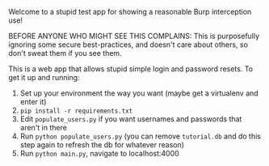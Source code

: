 Welcome to a stupid test app for showing a reasonable Burp interception use!

BEFORE ANYONE WHO MIGHT SEE THIS COMPLAINS: This is purposefully ignoring some secure best-practices, and doesn't care about others, so don't sweat them if you see them.

This is a web app that allows stupid simple login and password resets. To get it up and running:

1. Set up your environment the way you want (maybe get a virtualenv and enter it)
2. `pip install -r requirements.txt`
3. Edit `populate_users.py` if you want usernames and passwords that aren't in there
4. Run `python populate_users.py` (you can remove `tutorial.db` and do this step again to refresh the db for whatever reason)
5. Run `python main.py`, navigate to localhost:4000
